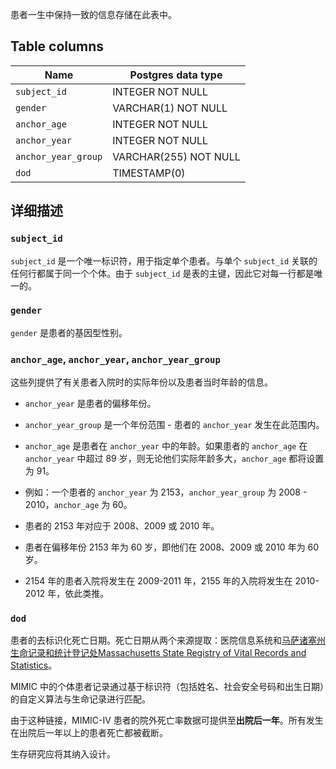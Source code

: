 

患者一生中保持一致的信息存储在此表中。

## Table columns

| Name                | Postgres data type    |
|---------------------|-----------------------|
| `subject_id`        | INTEGER NOT NULL      |
| `gender`            | VARCHAR(1) NOT NULL   |
| `anchor_age`        | INTEGER NOT NULL      |
| `anchor_year`       | INTEGER NOT NULL      |
| `anchor_year_group` | VARCHAR(255) NOT NULL |
| `dod`               | TIMESTAMP(0)          |

## 详细描述

### `subject_id`

`subject_id` 是一个唯一标识符，用于指定单个患者。与单个 `subject_id` 关联的任何行都属于同一个个体。由于 `subject_id` 是表的主键，因此它对每一行都是唯一的。

### `gender`

`gender` 是患者的基因型性别。

### `anchor_age`, `anchor_year`, `anchor_year_group`

这些列提供了有关患者入院时的实际年份以及患者当时年龄的信息。

[//]: # (* `anchor_year` is a shifted year for the patient.)
* `anchor_year` 是患者的偏移年份。

[//]: # (* `anchor_year_group` is a range of years - the patient's `anchor_year` occurred during this range.)
* `anchor_year_group` 是一个年份范围 - 患者的 `anchor_year` 发生在此范围内。

[//]: # (* `anchor_age` is the patient's age in the `anchor_year`. If a patient's `anchor_age` is over 89 in the `anchor_year` then their `anchor_age` is set to 91, regardless of how old they actually were.)
* `anchor_age` 是患者在 `anchor_year` 中的年龄。如果患者的 `anchor_age` 在 `anchor_year` 中超过 89 岁，则无论他们实际年龄多大，`anchor_age` 都将设置为 91。

[//]: # (* Example: a patient has an `anchor_year` of 2153, `anchor_year_group` of 2008 - 2010, and an `anchor_age` of 60.)
* 例如：一个患者的 `anchor_year` 为 2153，`anchor_year_group` 为 2008 - 2010，`anchor_age` 为 60。

[//]: # (  * The year 2153 for the patient corresponds to 2008, 2009, or 2010.)
  * 患者的 2153 年对应于 2008、2009 或 2010 年。

[//]: # (  * The patient was 60 in the shifted year of 2153, i.e. they were 60 in 2008, 2009, or 2010.)
  * 患者在偏移年份 2153 年为 60 岁，即他们在 2008、2009 或 2010 年为 60 岁。

[//]: # (  * A patient admission in 2154 will occur in 2009-2011, an admission in 2155 will occur in 2010-2012, and so on.)
  * 2154 年的患者入院将发生在 2009-2011 年，2155 年的入院将发生在 2010-2012 年，依此类推。

### `dod`

患者的去标识化死亡日期。死亡日期从两个来源提取：医院信息系统和[马萨诸塞州生命记录和统计登记处Massachusetts State Registry of Vital Records and Statistics](https://www.mass.gov/orgs/registry-of-vital-records-and-statistics)。

MIMIC 中的个体患者记录通过基于标识符（包括姓名、社会安全号码和出生日期）的自定义算法与生命记录进行匹配。


由于这种链接，MIMIC-IV 患者的院外死亡率数据可提供至**出院后一年**。所有发生在出院后一年以上的患者死亡都被截断。

生存研究应将其纳入设计。
